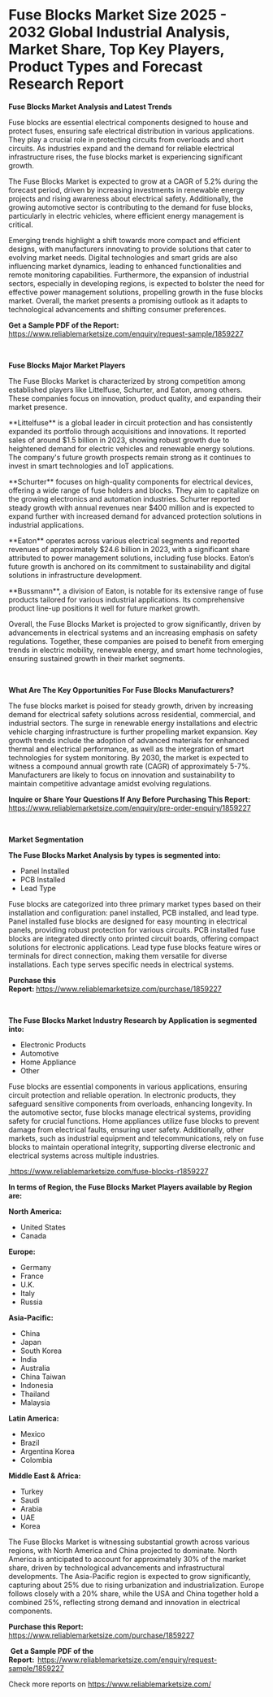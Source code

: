 <p><h1>Fuse Blocks Market Size 2025 - 2032 Global Industrial Analysis, Market Share, Top Key Players, Product Types and Forecast Research Report</h1></p><p><strong>Fuse Blocks Market Analysis and Latest Trends</strong></p>
<p><p>Fuse blocks are essential electrical components designed to house and protect fuses, ensuring safe electrical distribution in various applications. They play a crucial role in protecting circuits from overloads and short circuits. As industries expand and the demand for reliable electrical infrastructure rises, the fuse blocks market is experiencing significant growth. </p><p>The Fuse Blocks Market is expected to grow at a CAGR of 5.2% during the forecast period, driven by increasing investments in renewable energy projects and rising awareness about electrical safety. Additionally, the growing automotive sector is contributing to the demand for fuse blocks, particularly in electric vehicles, where efficient energy management is critical. </p><p>Emerging trends highlight a shift towards more compact and efficient designs, with manufacturers innovating to provide solutions that cater to evolving market needs. Digital technologies and smart grids are also influencing market dynamics, leading to enhanced functionalities and remote monitoring capabilities. Furthermore, the expansion of industrial sectors, especially in developing regions, is expected to bolster the need for effective power management solutions, propelling growth in the fuse blocks market. Overall, the market presents a promising outlook as it adapts to technological advancements and shifting consumer preferences.</p></p>
<p><strong>Get a Sample PDF of the Report:&nbsp;</strong> <a href="https://www.reliablemarketsize.com/enquiry/request-sample/1859227?utm_campaign=2461&utm_medium=2&utm_source=Github&utm_content=ia&utm_term=06042025&utm_id=fuse-blocks">https://www.reliablemarketsize.com/enquiry/request-sample/1859227</a></p>
<p>&nbsp;</p>
<p><strong>Fuse Blocks Major Market Players</strong></p>
<p><p>The Fuse Blocks Market is characterized by strong competition among established players like Littelfuse, Schurter, and Eaton, among others. These companies focus on innovation, product quality, and expanding their market presence.</p><p>**Littelfuse** is a global leader in circuit protection and has consistently expanded its portfolio through acquisitions and innovations. It reported sales of around $1.5 billion in 2023, showing robust growth due to heightened demand for electric vehicles and renewable energy solutions. The company's future growth prospects remain strong as it continues to invest in smart technologies and IoT applications.</p><p>**Schurter** focuses on high-quality components for electrical devices, offering a wide range of fuse holders and blocks. They aim to capitalize on the growing electronics and automation industries. Schurter reported steady growth with annual revenues near $400 million and is expected to expand further with increased demand for advanced protection solutions in industrial applications.</p><p>**Eaton** operates across various electrical segments and reported revenues of approximately $24.6 billion in 2023, with a significant share attributed to power management solutions, including fuse blocks. Eaton’s future growth is anchored on its commitment to sustainability and digital solutions in infrastructure development.</p><p>**Bussmann**, a division of Eaton, is notable for its extensive range of fuse products tailored for various industrial applications. Its comprehensive product line-up positions it well for future market growth. </p><p>Overall, the Fuse Blocks Market is projected to grow significantly, driven by advancements in electrical systems and an increasing emphasis on safety regulations. Together, these companies are poised to benefit from emerging trends in electric mobility, renewable energy, and smart home technologies, ensuring sustained growth in their market segments.</p></p>
<p>&nbsp;</p>
<p><strong>What Are The Key Opportunities For Fuse Blocks Manufacturers?</strong></p>
<p><p>The fuse blocks market is poised for steady growth, driven by increasing demand for electrical safety solutions across residential, commercial, and industrial sectors. The surge in renewable energy installations and electric vehicle charging infrastructure is further propelling market expansion. Key growth trends include the adoption of advanced materials for enhanced thermal and electrical performance, as well as the integration of smart technologies for system monitoring. By 2030, the market is expected to witness a compound annual growth rate (CAGR) of approximately 5-7%. Manufacturers are likely to focus on innovation and sustainability to maintain competitive advantage amidst evolving regulations.</p></p>
<p><strong>Inquire or Share Your Questions If Any Before Purchasing This Report:</strong> <a href="https://www.reliablemarketsize.com/enquiry/pre-order-enquiry/1859227?utm_campaign=2461&utm_medium=2&utm_source=Github&utm_content=ia&utm_term=06042025&utm_id=fuse-blocks">https://www.reliablemarketsize.com/enquiry/pre-order-enquiry/1859227</a></p>
<p>&nbsp;</p>
<p><strong>Market Segmentation</strong></p>
<p><strong>The Fuse Blocks Market Analysis by types is segmented into:</strong></p>
<p><ul><li>Panel Installed</li><li>PCB Installed</li><li>Lead Type</li></ul></p>
<p><p>Fuse blocks are categorized into three primary market types based on their installation and configuration: panel installed, PCB installed, and lead type. Panel installed fuse blocks are designed for easy mounting in electrical panels, providing robust protection for various circuits. PCB installed fuse blocks are integrated directly onto printed circuit boards, offering compact solutions for electronic applications. Lead type fuse blocks feature wires or terminals for direct connection, making them versatile for diverse installations. Each type serves specific needs in electrical systems.</p></p>
<p><strong>Purchase this Report:&nbsp;</strong><a href="https://www.reliablemarketsize.com/purchase/1859227?utm_campaign=2461&utm_medium=2&utm_source=Github&utm_content=ia&utm_term=06042025&utm_id=fuse-blocks">https://www.reliablemarketsize.com/purchase/1859227</a></p>
<p>&nbsp;</p>
<p><strong>The Fuse Blocks Market Industry Research by Application is segmented into:</strong></p>
<p><ul><li>Electronic Products</li><li>Automotive</li><li>Home Appliance</li><li>Other</li></ul></p>
<p><p>Fuse blocks are essential components in various applications, ensuring circuit protection and reliable operation. In electronic products, they safeguard sensitive components from overloads, enhancing longevity. In the automotive sector, fuse blocks manage electrical systems, providing safety for crucial functions. Home appliances utilize fuse blocks to prevent damage from electrical faults, ensuring user safety. Additionally, other markets, such as industrial equipment and telecommunications, rely on fuse blocks to maintain operational integrity, supporting diverse electronic and electrical systems across multiple industries.</p></p>
<p><a href="https://www.reliablemarketsize.com/fuse-blocks-r1859227?utm_campaign=2461&utm_medium=2&utm_source=Github&utm_content=ia&utm_term=06042025&utm_id=fuse-blocks">&nbsp;https://www.reliablemarketsize.com/fuse-blocks-r1859227</a></p>
<p><strong>In terms of Region, the Fuse Blocks Market Players available by Region are:</strong></p>
<p>
    <p> <strong> North America: </strong>
        <ul>
            <li>United States</li>
            <li>Canada</li>
        </ul>
        </p> 
    <p> <strong> Europe: </strong>
        <ul>
            <li>Germany</li>
            <li>France</li>
            <li>U.K.</li>
            <li>Italy</li>
            <li>Russia</li>
        </ul>
        </p> 
    <p> <strong> Asia-Pacific: </strong>
        <ul>
            <li>China</li>
            <li>Japan</li>
            <li>South Korea</li>
            <li>India</li>
            <li>Australia</li>
            <li>China Taiwan</li>
            <li>Indonesia</li>
            <li>Thailand</li>
            <li>Malaysia</li>
        </ul>
        </p> 
    <p> <strong> Latin America: </strong>
        <ul>
            <li>Mexico</li>
            <li>Brazil</li>
            <li>Argentina Korea</li>
            <li>Colombia</li>
        </ul>
        </p> 
    <p> <strong> Middle East & Africa: </strong>
        <ul>
            <li>Turkey</li>
            <li>Saudi</li>
            <li>Arabia</li>
            <li>UAE</li>
            <li>Korea</li>
        </ul>
    </p>
    </p>
<p><p>The Fuse Blocks Market is witnessing substantial growth across various regions, with North America and China projected to dominate. North America is anticipated to account for approximately 30% of the market share, driven by technological advancements and infrastructural developments. The Asia-Pacific region is expected to grow significantly, capturing about 25% due to rising urbanization and industrialization. Europe follows closely with a 20% share, while the USA and China together hold a combined 25%, reflecting strong demand and innovation in electrical components.</p></p>
<p><strong>Purchase this Report: </strong><a href="https://www.reliablemarketsize.com/purchase/1859227?utm_campaign=2461&utm_medium=2&utm_source=Github&utm_content=ia&utm_term=06042025&utm_id=fuse-blocks">https://www.reliablemarketsize.com/purchase/1859227</a></p>
<p>&nbsp;<strong>Get a Sample PDF of the Report:&nbsp;&nbsp;</strong><a href="https://www.reliablemarketsize.com/enquiry/request-sample/1859227?utm_campaign=2461&utm_medium=2&utm_source=Github&utm_content=ia&utm_term=06042025&utm_id=fuse-blocks">https://www.reliablemarketsize.com/enquiry/request-sample/1859227</a></p>
<p><strong></strong></p>
<p>Check more reports on <a href="https://www.reliablemarketsize.com/?utm_campaign=2461&utm_medium=2&utm_source=Github&utm_content=ia&utm_term=06042025&utm_id=fuse-blocks">https://www.reliablemarketsize.com/</a></p>